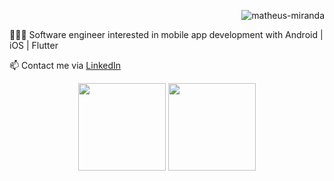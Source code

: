 <!-- about -->

   <p align="right">
         <img src="https://komarev.com/ghpvc/?username=matheus-miranda&label=Profile%20views&color=0e75b6&style=flat" alt="matheus-miranda" />
   </p>
   <p> 👨🏻‍💻 Software engineer interested in mobile app development with Android | iOS | Flutter</p>
   <p> 📫 Contact me via <a href="https://www.linkedin.com/in/matheusmiranda" target="_blank">LinkedIn</a></p>


<!-- github stats -->
   
   <div align="center">
      <img height="140em" src="https://github-readme-stats.vercel.app/api?username=matheus-miranda&show_icons=true&theme=tokyonight" />
      <img height="140em" src="https://github-readme-stats.vercel.app/api/top-langs/?username=matheus-miranda&&layout=compact&theme=tokyonight" />
   </div>
